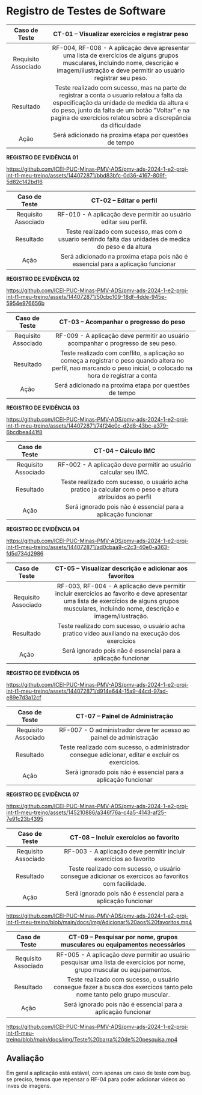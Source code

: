 # Registro de Testes de Software



| **Caso de Teste** 	| **CT-01 – Visualizar exercícios e registrar peso** 	|
|:---:	|:---:	|
|	Requisito Associado 	| RF-004, RF-008 - A aplicação deve apresentar uma lista de exercícios de alguns grupos musculares, incluindo nome, descrição e imagem/ilustração e  deve permitir ao usuário registrar seu peso. |
|	Resultado 	| Teste realizado com sucesso, mas na parte de registrar a conta o usuario relatou a falta da especificação da unidade de medida da altura e do peso, junto da falta de um botão "Voltar" e na pagina de exercícios relatou sobre a discrepância da dificuldade |
|	Ação 	| Será adicionado na proxima etapa por questões de tempo |

**REGISTRO DE EVIDÊNCIA 01**





https://github.com/ICEI-PUC-Minas-PMV-ADS/pmv-ads-2024-1-e2-proj-int-t1-meu-treino/assets/144072871/bbd83bfc-0d36-4167-809f-5d82c142bd16



| **Caso de Teste** 	| **CT-02 – Editar o perfil** 	|
|:---:	|:---:	|
|	Requisito Associado 	| RF-010 - A aplicação deve permitir ao usuário editar seu perfil. |
| Resultado | Teste realizado com sucesso, mas com o usuario sentindo falta das unidades de medica do peso e da altura |
| Ação | Será adicionado na proxima etapa pois não é essencial para a aplicação funcionar |

**REGISTRO DE EVIDÊNCIA 02**




https://github.com/ICEI-PUC-Minas-PMV-ADS/pmv-ads-2024-1-e2-proj-int-t1-meu-treino/assets/144072871/50cbc109-18df-4dde-945e-5954e976656b



| **Caso de Teste** 	| **CT-03 – Acompanhar o progresso do peso** 	|
|:---:	|:---:	|
|	Requisito Associado 	| RF-009 - A aplicação deve permitir ao usuário acompanhar o progresso de seu peso. |
| Resultado | Teste realizado com conflito, a aplicação so começa a registrar o peso quando altera no perfil, nao marcando o peso inicial, o colocado na hora de registrar a conta |
| Ação | Será adicionado na proxima etapa por questões de tempo |

**REGISTRO DE EVIDÊNCIA 03**




https://github.com/ICEI-PUC-Minas-PMV-ADS/pmv-ads-2024-1-e2-proj-int-t1-meu-treino/assets/144072871/74f24e0c-d2d8-43bc-a379-6bcdbea441f8

| **Caso de Teste** 	| **CT-04 – Cálculo IMC** 	|
|:---:	|:---:	|
|	Requisito Associado 	| RF-002 - A aplicação deve permitir ao usuário calcular seu IMC. |
| Resultado | Teste realizado com sucesso, o usuário acha pratico ja calcular com o peso e altura atribuidos ao perfil |
| Ação | Será ignorado pois não é essencial para a aplicação funcionar |

**REGISTRO DE EVIDÊNCIA 04**


https://github.com/ICEI-PUC-Minas-PMV-ADS/pmv-ads-2024-1-e2-proj-int-t1-meu-treino/assets/144072871/ad0cbaa9-c2c3-40e0-a363-fd5d734d2986

| **Caso de Teste** 	| **CT-05 – Visualizar descrição e adicionar aos favoritos** 	|
|:---:	|:---:	|
|	Requisito Associado 	| RF-003, RF-004 - A aplicação deve permitir incluir exercícios ao favorito e deve apresentar uma lista de exercícios de alguns grupos musculares, incluindo nome, descrição e imagem/ilustração. |
| Resultado | Teste realizado com sucesso, o usuário acha pratico video auxiliando na execução dos exercícios |
| Ação | Será ignorado pois não é essencial para a aplicação funcionar |

**REGISTRO DE EVIDÊNCIA 05**


https://github.com/ICEI-PUC-Minas-PMV-ADS/pmv-ads-2024-1-e2-proj-int-t1-meu-treino/assets/144072871/d914e644-15a9-44cd-97ad-e89e7d3a12cf



| **Caso de Teste** 	| **CT-07 – Painel de Administração** 	|
|:---:	|:---:	|
|	Requisito Associado 	| RF-007 - O administrador deve ter acesso ao painel de administração |
| Resultado | Teste realizado com sucesso, o administrador consegue adicionar, editar e excluir os exercícios. |
| Ação | Será ignorado pois não é essencial para a aplicação funcionar |

**REGISTRO DE EVIDÊNCIA 07**

https://github.com/ICEI-PUC-Minas-PMV-ADS/pmv-ads-2024-1-e2-proj-int-t1-meu-treino/assets/145210886/a346f76a-c4a5-4143-af25-7e91c23b4395

| **Caso de Teste** 	| **CT-08 – Incluir exercícios ao favorito** 	|
|:---:	|:---:	|
|	Requisito Associado 	| RF-003 -  A aplicação deve permitir incluir exercícios ao favorito |
| Resultado | Teste realizado com sucesso, o usuário consegue adicionar os exercicos ao favoritos com facilidade. |
| Ação | Será ignorado pois não é essencial para a aplicação funcionar |

https://github.com/ICEI-PUC-Minas-PMV-ADS/pmv-ads-2024-1-e2-proj-int-t1-meu-treino/blob/main/docs/img/Adicionar%20aos%20favoritos.mp4

| **Caso de Teste** 	| **CT-09 – Pesquisar por nome, grupos musculares ou equipamentos necessários** 	|
|:---:	|:---:	|
|	Requisito Associado 	| RF-005 -  A aplicação deve permitir ao usuário pesquisar uma lista de exercícios por nome, grupo muscular ou equipamentos. |
| Resultado | Teste realizado com sucesso, o usuário consegue fazer a busca dos exercicos tanto pelo nome tanto pelo grupo muscular. |
| Ação | Será ignorado pois não é essencial para a aplicação funcionar |

https://github.com/ICEI-PUC-Minas-PMV-ADS/pmv-ads-2024-1-e2-proj-int-t1-meu-treino/blob/main/docs/img/Teste%20barra%20de%20pesquisa.mp4


## Avaliação

Em geral a aplicação está estável, com apenas um caso de teste com bug. se preciso, temos que repensar o RF-04 para poder adicionar videos ao inves de imagens.

